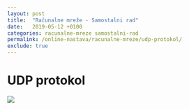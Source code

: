 ```yaml
---
layout: post
title:  "Računalne mreže - Samostalni rad"
date:   2019-05-12 +0100
categories: racunalne-mreze samostalni-rad
permalink: /online-nastava/racunalne-mreze/udp-protokol/
exclude: true
---
```


# UDP protokol

<img src="https://drive.google.com/uc?export=view&id=1ViZQnMReY-5uHaidBZqHYGnmDxHFynaN">